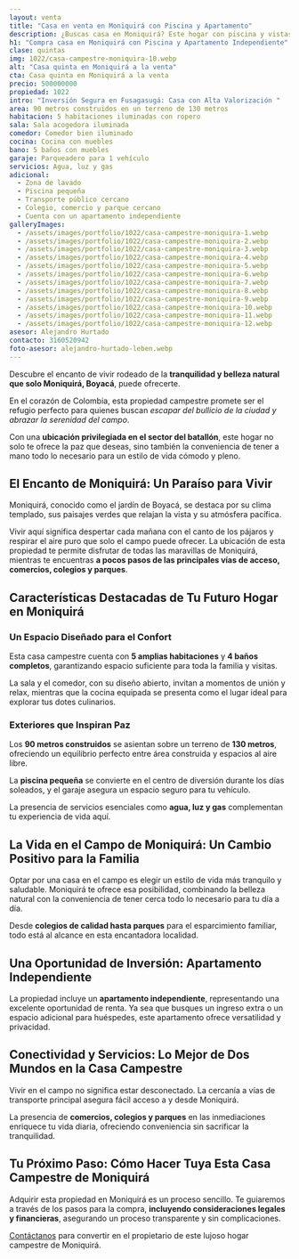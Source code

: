 ```yaml
---
layout: venta
title: "Casa en venta en Moniquirá con Piscina y Apartamento"
description: ¿Buscas casa en Moniquirá? Este hogar con piscina y vistas naturales ofrece el estilo de vida que deseas. ¡Agenda tu visita hoy!
h1: "Compra casa en Moniquirá con Piscina y Apartamento Independiente"
clase: quintas
img: 1022/casa-campestre-moniquira-10.webp
alt: "Casa quinta en Moniquirá a la venta"
cta: Casa quinta en Moniquirá a la venta
precio: 500000000
propiedad: 1022
intro: "Inversión Segura en Fusagasugá: Casa con Alta Valorización "
area: 90 metros construidos en un terreno de 130 metros
habitacion: 5 habitaciones iluminadas con ropero
sala: Sala acogedora iluminada
comedor: Comedor bien iluminado
cocina: Cocina con muebles
bano: 5 baños con muebles
garaje: Parqueadero para 1 vehículo
servicios: Agua, luz y gas
adicional:
  - Zona de lavado
  - Piscina pequeña
  - Transporte público cercano
  - Colegio, comercio y parque cercano
  - Cuenta con un apartamento independiente
galleryImages:
  - /assets/images/portfolio/1022/casa-campestre-moniquira-1.webp
  - /assets/images/portfolio/1022/casa-campestre-moniquira-2.webp
  - /assets/images/portfolio/1022/casa-campestre-moniquira-3.webp
  - /assets/images/portfolio/1022/casa-campestre-moniquira-4.webp
  - /assets/images/portfolio/1022/casa-campestre-moniquira-5.webp
  - /assets/images/portfolio/1022/casa-campestre-moniquira-6.webp
  - /assets/images/portfolio/1022/casa-campestre-moniquira-7.webp
  - /assets/images/portfolio/1022/casa-campestre-moniquira-8.webp
  - /assets/images/portfolio/1022/casa-campestre-moniquira-9.webp
  - /assets/images/portfolio/1022/casa-campestre-moniquira-10.webp
  - /assets/images/portfolio/1022/casa-campestre-moniquira-11.webp
  - /assets/images/portfolio/1022/casa-campestre-moniquira-12.webp
asesor: Alejandro Hurtado
contacto: 3160520942
foto-asesor: alejandro-hurtado-leben.webp
---
```

Descubre el encanto de vivir rodeado de la **tranquilidad y belleza natural que solo Moniquirá, Boyacá**, puede ofrecerte.

En el corazón de Colombia, esta propiedad campestre promete ser el refugio perfecto para quienes buscan *escapar del bullicio de la ciudad y abrazar la serenidad del campo*.

Con una **ubicación privilegiada en el sector del batallón**, este hogar no solo te ofrece la paz que deseas, sino también la conveniencia de tener a mano todo lo necesario para un estilo de vida cómodo y pleno.

## El Encanto de Moniquirá: Un Paraíso para Vivir

Moniquirá, conocido como el jardín de Boyacá, se destaca por su clima templado, sus paisajes verdes que relajan la vista y su atmósfera pacífica.

Vivir aquí significa despertar cada mañana con el canto de los pájaros y respirar el aire puro que solo el campo puede ofrecer. La ubicación de esta propiedad te permite disfrutar de todas las maravillas de Moniquirá, mientras te encuentras **a pocos pasos de las principales vías de acceso, comercios, colegios y parques**.

## Características Destacadas de Tu Futuro Hogar en Moniquirá

### Un Espacio Diseñado para el Confort

Esta casa campestre cuenta con **5 amplias habitaciones** y **4 baños completos**, garantizando espacio suficiente para toda la familia y visitas.

La sala y el comedor, con su diseño abierto, invitan a momentos de unión y relax, mientras que la cocina equipada se presenta como el lugar ideal para explorar tus dotes culinarios.

### Exteriores que Inspiran Paz

Los **90 metros construidos** se asientan sobre un terreno de **130 metros**, ofreciendo un equilibrio perfecto entre área construida y espacios al aire libre.

La **piscina pequeña** se convierte en el centro de diversión durante los días soleados, y el garaje asegura un espacio seguro para tu vehículo.

La presencia de servicios esenciales como **agua, luz y gas** complementan tu experiencia de vida aquí.

## La Vida en el Campo de Moniquirá: Un Cambio Positivo para la Familia

Optar por una casa en el campo es elegir un estilo de vida más tranquilo y saludable. Moniquirá te ofrece esa posibilidad, combinando la belleza natural con la conveniencia de tener cerca todo lo necesario para tu día a día.

Desde **colegios de calidad hasta parques** para el esparcimiento familiar, todo está al alcance en esta encantadora localidad.

## Una Oportunidad de Inversión: Apartamento Independiente

La propiedad incluye un **apartamento independiente**, representando una excelente oportunidad de renta. Ya sea que busques un ingreso extra o un espacio adicional para huéspedes, este apartamento ofrece versatilidad y privacidad.

## Conectividad y Servicios: Lo Mejor de Dos Mundos en la Casa Campestre

Vivir en el campo no significa estar desconectado. La cercanía a vías de transporte principal asegura fácil acceso a y desde Moniquirá.

La presencia de **comercios, colegios y parques** en las inmediaciones enriquece tu vida diaria, ofreciendo conveniencia sin sacrificar la tranquilidad.

## Tu Próximo Paso: Cómo Hacer Tuya Esta Casa Campestre de Moniquirá

Adquirir esta propiedad en Moniquirá es un proceso sencillo. Te guiaremos a través de los pasos para la compra, **incluyendo consideraciones legales y financieras**, asegurando un proceso transparente y sin complicaciones.

[Contáctanos](#asesor) para convertir en el propietario de este lujoso hogar campestre de Moniquirá.
